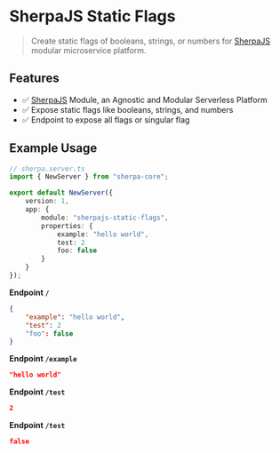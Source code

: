 # SherpaJS Static Flags

> Create static flags of booleans, strings, or numbers for [SherpaJS](https://github.com/sellersindustry/SherpaJS) modular microservice platform.


## Features
- ✅ [SherpaJS](https://github.com/sellersindustry/SherpaJS) Module, an Agnostic and Modular Serverless Platform
- ✅ Expose static flags like booleans, strings, and numbers
- ✅ Endpoint to expose all flags or singular flag


## Example Usage
```typescript
// sherpa.server.ts
import { NewServer } from "sherpa-core";

export default NewServer({
    version: 1,
    app: {
        module: "sherpajs-static-flags",
        properties: {
            example: "hello world",
            test: 2
            foo: false
        }
    }
});
```

**Endpoint `/`**
```json
{
    "example": "hello world",
    "test": 2
    "foo": false
}
```

**Endpoint `/example`**
```json
"hello world"
```

**Endpoint `/test`**
```json
2
```

**Endpoint `/test`**
```json
false
```